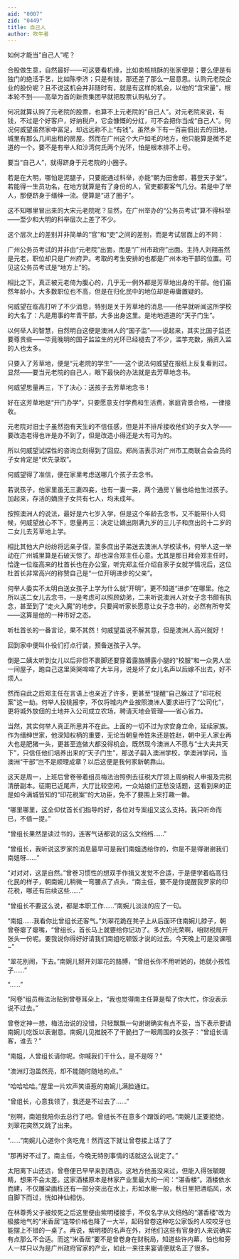 ```yaml
---
aid: "0007"
zid: "0449"
title: 自己人
author: 吹牛者
---
```


如何才能当“自己人”呢？

合股做生意，自然最好――可这要看机缘，比如卖核桃酥的张家便是；要么便是有独门的绝活手艺，比如陈李济；只是有钱，那还差了那么一层意思。认购元老院企业的股份呢？且不说这机会并非随时有，就是有这样的机会，以他的“含宋量”，根本轮不到――高举为首的新贵集团早就把股票认购私分了。

何况就算认购了元老院的股票，也算不上元老院的“自己人”。对元老院来说，有钱，不过是个好客户，好纳税户，它会慷慨的分红，可不会把你当成“自己人”。何况何威望虽然家中富足，却远远称不上“有钱”。虽然乡下有一百亩佃出去的田地，城里有那么几间出租的房屋。然而在广州这个大户如毛的地方，他只能算是微不足道的一个。要不是有举人和沙湾何氏两个光环，怕是根本排不上号。

要当“自己人”，就得跻身于元老院的小圈子。

若是在大明，哪怕是泥腿子，只要能通过科举，亦能“朝为田舍郎，暮登天子堂”。若能得一生员功名，在地方就算是有了身份的人，官吏都要客气几分。若是中了举人，那便跻身于缙绅一流。便算是“进了圈子”。

这不知哪里冒出来的大宋元老院呢？显然，在广州举办的“公务员考试”算不得科举――至少和大明的科举层次上差了不少。

这个层次上的差别并非简单的“官”和“吏”之间的差别，而是考试层面上的不同：

广州公务员考试的并非由“元老院”出面，而是“广州市政府”出面。主持人刘翔虽然是元老，职位却只是广州府尹。考取的考生安排的也都是广州本地干部的位置。可见这公务员考试是“地方上”的。

相比之下，真正被元老倚为腹心的，几乎无一例外都是芳草地出身的干部。他们虽然年龄小，大多数职位也不高，但是在归化民中的地位却是毋庸置疑的。

何威望在临高打听了不少消息，特别是关于芳草地的消息――他早就听闻这所学校的大名了：凡是用事的年青干部，大多出身这里。是地地道道的“天子门生”。

以何举人的智慧，自然明白这便是澳洲人的“国子监”――说起来，其实比国子监还要尊贵些――毕竟晚明的国子监监生的光环已经褪去了不少，滥竽充数，捐资入监的人也太多。

只要入了芳草地，便是“元老院的学生”――这个说法何威望在报纸上反复看到过。显然――要当元老院的自己人，眼下最快的办法就是去芳草地念书。

何威望思量再三，下了决心：送孩子去芳草地念书！

好在这芳草地是“开门办学”，只要愿意支付学费和生活费，家庭背景合格，一律接收。

元老院对旧士子虽然抱有天生的不信任感，但是并不排斥接收他们的子女入学――要改造老得也许是办不到了，但是改造小得还是大有可为的。

所以何威望试探性的咨询立刻得到了回应。郑尚洁表示对广州市工商联合会会员的子女肯定是“优先录取”。

何威望得了准信，便在家里考虑送哪几个孩子去念书。

若说孩子，他家里虽无三妻四妾，也有一妻一妾，两个通房丫鬟也给他生过孩子。加起来，存活的嫡庶子女共有七人，均未成年。

按照澳洲人的说法，最好是六七岁入学，但是这个年龄去念书，又不能带仆人伺候，何威望放心不下，思量再三：决定让嫡出刚满九岁的三儿子和庶出的十二岁的二女儿去芳草地上学。

相比其他大户纷纷将远亲子侄，至多庶出子弟送去澳洲人学校读书，何举人这一举动在广州城里算是石破天惊了。却也深合郑主任心意。尤其是那日拜会郑主任时，恰逢一位临高来的杜首长也在办公室，听完郑主任介绍自家子女就学情况后，这位杜首长非常高兴的称赞自己是“一位开明进步的父亲”。

何举人委实不太明白送女孩子上学为什么就“开明”，更不知道“进步”在哪里。他之所以送二女儿去念书，一是考虑可以照顾幼弟，二来听说澳洲人对女子念书颇有执念，甚至到了“走火入魔”的地步。只要闻听家长愿意让女子念书的，必然有所夸奖――这算是他的一种市好之态。

听杜首长的一番言论，果不其然！何威望虽说不解其意，但是澳洲人高兴就好！

回到家中便叫仆役们打点行装，预备送孩子入学。

倒是二姨太听到女儿以后非但不裹脚还要穿着露胳膊露小腿的“校服”和一众男人坐一间屋子，跑自己这里哭哭啼啼了大半月，说是坏了女儿名声以后嫁不出去，好不烦人。

然而自此之后郑主任在言语上也亲近了许多，更甚至“提醒”自己躲过了“印花税案”这一劫。何举人投桃报李，不仅将城内产业按照澳洲人要求进行了“公司化”，更将城外放佃的土地并入公司成立农场，聘请天地会管理――省心省力。

当然，其实何举人真正所思并不在此。上面的一切不过为求安身立命，延续家族。作为缙绅世家，他深知权柄的重要，无论当朝皇帝姓朱还是姓赵，朝中无人家业再大也是肥猪一头，更甚至连做大都没得机会。既然现今澳洲人不愿与“士大夫共天下”，只信任他们培养出来的“天子门生”，那送子嗣入澳洲学校，学澳洲学问，当澳洲“干部”岂不是顺理成章？以后这便是我何家新朝靠山。

这天是周一，上班后曾卷带着组员梅法治照例去征税大厅领上周纳税人申报及完税清册副本。征期已近尾声，大厅比较空闲，一众姑娘们正愁没话题，这看到来的正是如今满城皆知的“印花税案”的大功臣，免不了要围上来打趣一番。

“哪里哪里，这全仰仗首长们指导的好，各位对专案组又这么支持。我只听命而已，不值一提。”

“曾组长果然是读过书的，连客气话都说的这么文绉绉……”

“曾组长，我听说这罗家的消息最早可是我们南姐透给你的，你是不是得谢谢我们南姐呀……”

“对对对，这是自然。”曾卷习惯性的想双手作揖又发觉不合适，于是便学着临高归化民的样子，朝南婉儿稍微一弯腰点了点头，“南主任，要不是你提醒我罗家的印花税，哪还有后续这些……”

“曾组长不要这么说，都是本职工作……”南婉儿淡淡的应了一句。

“南姐……我看你比曾组长还客气。”刘翠花跪在凳子上从后面环住南婉儿脖子，朝曾卷瘪了瘪嘴，“曾组长，首长马上就要给你记功了。多大的光荣啊，咱财税局开张头一份呢。要我说你得好好请我们南姐吃顿饭才说的过去。今天晚上可是没课哦~”

“翠花别闹，下去。”南婉儿掰开刘翠花的胳膊，“曾组长你不用听她的，她就小孩性子……”

“……”

“阿卷”组员梅法治贴到曾卷耳朵上，“我也觉得南主任算是帮了你大忙，你没表示说不过去。”

曾卷定神一想，梅法治说的没错，只轻飘飘一句谢谢确实有点不妥，当下表示要请南婉儿吃饭以表谢意。南婉儿见推脱不了干脆扫了一眼周围的女孩子：“曾组长请客，谁去？”

“南姐，人曾组长请你呢。你喊我们干什么，是不是呀？”

“澳洲灯泡虽然亮，却不能随时随地的点。”

“哈哈哈哈。”屋里一片欢声笑语惹的南婉儿满脸通红。

“曾组长，心意我领了，我还是不过去了……”

“别啊，南姐我陪你去总行了吧。曾组长不在意多个蹭饭的吧。”南婉儿正要拒绝，刘翠花突然又跳了出来。

“……”南婉儿心道你个贪吃鬼！然而这下就让曾卷接上话了了

“那再好不过了。南主任，今晚无特别事情的话就这么说定了。”

太阳离下山还远，曾卷便已早早来到酒店。这地方他虽没来过，但能入得张毓眼睛，想来不会太差。这家酒楼原本是林家产业里最大的一间：“湛香楼”。酒楼依水而建，不仅雕梁画栋还有一部分突出在水上，形如水榭一般，秋日里把酒临风，水自脚下而过，恍如神仙相仿。

在林尊秀父子被绞死之后这里便由紫明楼接手，不仅名字从文绉绉的“湛香楼”改为极接地气的“米香居”连带价格也降了一大半，起码曾卷这种吃公家饭的人咬咬牙也能摆上不错的一桌了。再说，紫明楼的名声在外，对他们这些有官身的人来说确实有点那么不合适。而这“米香居”要不是曾卷身在财税局，知道些许内幕，怕也和旁人一样只以为是广州政府官家的产业，如此一来往来宴请便就名正了很多。

